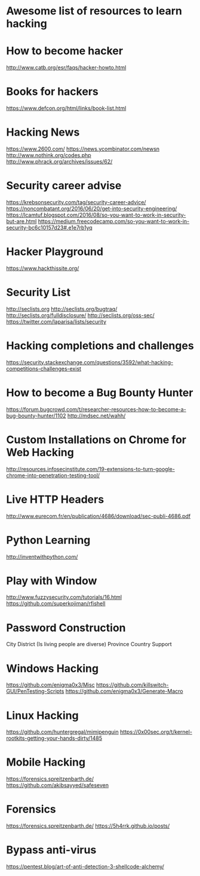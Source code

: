 # Awesome list of resources to learn hacking

# How to become hacker
http://www.catb.org/esr/faqs/hacker-howto.html

# Books for hackers
https://www.defcon.org/html/links/book-list.html

# Hacking News
https://www.2600.com/
https://news.ycombinator.com/newsn
http://www.nothink.org/codes.php
http://www.phrack.org/archives/issues/62/

# Security career advise
https://krebsonsecurity.com/tag/security-career-advice/
https://noncombatant.org/2016/06/20/get-into-security-engineering/
https://lcamtuf.blogspot.com/2016/08/so-you-want-to-work-in-security-but-are.html
https://medium.freecodecamp.com/so-you-want-to-work-in-security-bc6c10157d23#.e1e7rb1yq

# Hacker Playground
https://www.hackthissite.org/

# Security List
http://seclists.org
http://seclists.org/bugtraq/
http://seclists.org/fulldisclosure/
http://seclists.org/oss-sec/
https://twitter.com/laparisa/lists/security

# Hacking completions and challenges
https://security.stackexchange.com/questions/3592/what-hacking-competitions-challenges-exist 

# How to become a Bug Bounty Hunter
https://forum.bugcrowd.com/t/researcher-resources-how-to-become-a-bug-bounty-hunter/1102
http://mdsec.net/wahh/

# Custom Installations on Chrome for Web Hacking
http://resources.infosecinstitute.com/19-extensions-to-turn-google-chrome-into-penetration-testing-tool/

# Live HTTP Headers
http://www.eurecom.fr/en/publication/4686/download/sec-publi-4686.pdf

# Python Learning
http://inventwithpython.com/


# Play with Window
http://www.fuzzysecurity.com/tutorials/16.html
https://github.com/superkojiman/rfishell

# Password Construction

City
District (Is living people are diverse)
Province
Country
Support


# Windows Hacking
https://github.com/enigma0x3/Misc
https://github.com/killswitch-GUI/PenTesting-Scripts
https://github.com/enigma0x3/Generate-Macro

# Linux Hacking
https://github.com/huntergregal/mimipenguin
https://0x00sec.org/t/kernel-rootkits-getting-your-hands-dirty/1485

# Mobile Hacking
https://forensics.spreitzenbarth.de/
https://github.com/akibsayyed/safeseven

# Forensics
https://forensics.spreitzenbarth.de/
https://5h4rrk.github.io/posts/

# Bypass anti-virus
https://pentest.blog/art-of-anti-detection-3-shellcode-alchemy/
